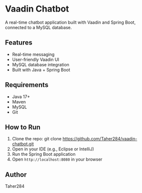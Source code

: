 # Vaadin Chatbot

A real-time chatbot application built with Vaadin and Spring Boot, connected to a MySQL database.

## Features
- Real-time messaging
- User-friendly Vaadin UI
- MySQL database integration
- Built with Java + Spring Boot

## Requirements
- Java 17+
- Maven
- MySQL
- Git

## How to Run
1. Clone the repo:
git clone https://github.com/Taher284/vaadin-chatbot.git
2. Open in your IDE (e.g., Eclipse or IntelliJ)
3. Run the Spring Boot application
4. Open `http://localhost:8080` in your browser

## Author
Taher284
